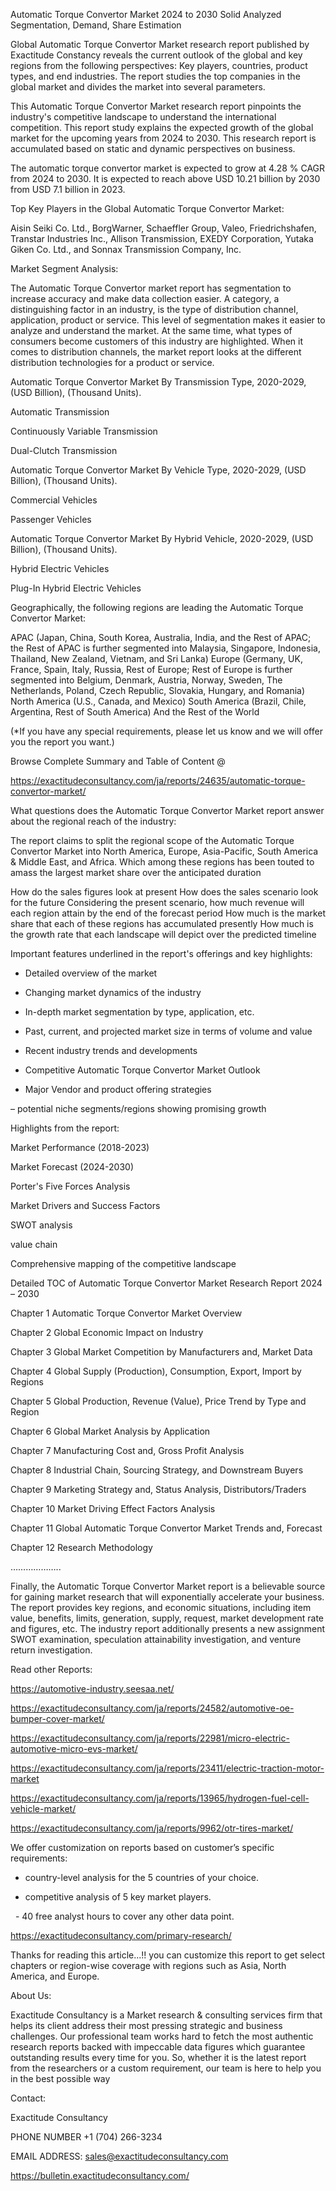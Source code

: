 Automatic Torque Convertor Market 2024 to 2030 Solid Analyzed Segmentation, Demand, Share Estimation

Global Automatic Torque Convertor Market research report published by Exactitude Constancy reveals the current outlook of the global and key regions from the following perspectives: Key players, countries, product types, and end industries. The report studies the top companies in the global market and divides the market into several parameters.

This Automatic Torque Convertor Market research report pinpoints the industry's competitive landscape to understand the international competition. This report study explains the expected growth of the global market for the upcoming years from 2024 to 2030. This research report is accumulated based on static and dynamic perspectives on business.

The automatic torque convertor market is expected to grow at 4.28 % CAGR from 2024 to 2030. It is expected to reach above USD 10.21 billion by 2030 from USD 7.1 billion in 2023.

Top Key Players in the Global Automatic Torque Convertor Market:

Aisin Seiki Co. Ltd., BorgWarner, Schaeffler Group, Valeo, Friedrichshafen, Transtar Industries Inc., Allison Transmission, EXEDY Corporation, Yutaka Giken Co. Ltd., and Sonnax Transmission Company, Inc.

Market Segment Analysis:

The Automatic Torque Convertor market report has segmentation to increase accuracy and make data collection easier. A category, a distinguishing factor in an industry, is the type of distribution channel, application, product or service. This level of segmentation makes it easier to analyze and understand the market. At the same time, what types of consumers become customers of this industry are highlighted. When it comes to distribution channels, the market report looks at the different distribution technologies for a product or service.

Automatic Torque Convertor Market By Transmission Type, 2020-2029, (USD Billion), (Thousand Units).

Automatic Transmission

Continuously Variable Transmission

Dual-Clutch Transmission

Automatic Torque Convertor Market By Vehicle Type, 2020-2029, (USD Billion), (Thousand Units).

Commercial Vehicles

Passenger Vehicles

Automatic Torque Convertor Market By Hybrid Vehicle, 2020-2029, (USD Billion), (Thousand Units).

Hybrid Electric Vehicles

Plug-In Hybrid Electric Vehicles




Geographically, the following regions are leading the Automatic Torque Convertor Market:

APAC (Japan, China, South Korea, Australia, India, and the Rest of APAC; the Rest of APAC is further segmented into Malaysia, Singapore, Indonesia, Thailand, New Zealand, Vietnam, and Sri Lanka)
Europe (Germany, UK, France, Spain, Italy, Russia, Rest of Europe; Rest of Europe is further segmented into Belgium, Denmark, Austria, Norway, Sweden, The Netherlands, Poland, Czech Republic, Slovakia, Hungary, and Romania)
North America (U.S., Canada, and Mexico)
South America (Brazil, Chile, Argentina, Rest of South America)
And the Rest of the World

(*If you have any special requirements, please let us know and we will offer you the report you want.)

Browse Complete Summary and Table of Content @

https://exactitudeconsultancy.com/ja/reports/24635/automatic-torque-convertor-market/

What questions does the Automatic Torque Convertor Market report answer about the regional reach of the industry:

The report claims to split the regional scope of the Automatic Torque Convertor Market into North America, Europe, Asia-Pacific, South America & Middle East, and Africa. Which among these regions has been touted to amass the largest market share over the anticipated duration

How do the sales figures look at present How does the sales scenario look for the future
Considering the present scenario, how much revenue will each region attain by the end of the forecast period
How much is the market share that each of these regions has accumulated presently
How much is the growth rate that each landscape will depict over the predicted timeline

Important features underlined in the report's offerings and key highlights:

- Detailed overview of the market

- Changing market dynamics of the industry

- In-depth market segmentation by type, application, etc.

- Past, current, and projected market size in terms of volume and value

- Recent industry trends and developments

- Competitive Automatic Torque Convertor Market Outlook

- Major Vendor and product offering strategies

– potential niche segments/regions showing promising growth

Highlights from the report:

Market Performance (2018-2023)

Market Forecast (2024-2030)

Porter's Five Forces Analysis

Market Drivers and Success Factors

SWOT analysis

value chain

Comprehensive mapping of the competitive landscape

Detailed TOC of Automatic Torque Convertor Market Research Report 2024 – 2030

Chapter 1 Automatic Torque Convertor Market Overview

Chapter 2 Global Economic Impact on Industry

Chapter 3 Global Market Competition by Manufacturers and, Market Data

Chapter 4 Global Supply (Production), Consumption, Export, Import by Regions

Chapter 5 Global Production, Revenue (Value), Price Trend by Type and Region

Chapter 6 Global Market Analysis by Application

Chapter 7 Manufacturing Cost and, Gross Profit Analysis

Chapter 8 Industrial Chain, Sourcing Strategy, and Downstream Buyers

Chapter 9 Marketing Strategy and, Status Analysis, Distributors/Traders

Chapter 10 Market Driving Effect Factors Analysis

Chapter 11 Global Automatic Torque Convertor Market Trends and, Forecast

Chapter 12 Research Methodology

………………..

Finally, the Automatic Torque Convertor Market report is a believable source for gaining market research that will exponentially accelerate your business. The report provides key regions, and economic situations, including item value, benefits, limits, generation, supply, request, market development rate and figures, etc. The industry report additionally presents a new assignment SWOT examination, speculation attainability investigation, and venture return investigation.

Read other Reports:

https://automotive-industry.seesaa.net/

https://exactitudeconsultancy.com/ja/reports/24582/automotive-oe-bumper-cover-market/

https://exactitudeconsultancy.com/ja/reports/22981/micro-electric-automotive-micro-evs-market/

https://exactitudeconsultancy.com/ja/reports/23411/electric-traction-motor-market

https://exactitudeconsultancy.com/ja/reports/13965/hydrogen-fuel-cell-vehicle-market/

https://exactitudeconsultancy.com/ja/reports/9962/otr-tires-market/

We offer customization on reports based on customer’s specific requirements:

- country-level analysis for the 5 countries of your choice.

- competitive analysis of 5 key market players.

  - 40 free analyst hours to cover any other data point.

https://exactitudeconsultancy.com/primary-research/

Thanks for reading this article...!! you can customize this report to get select chapters or region-wise coverage with regions such as Asia, North America, and Europe.

About Us:

Exactitude Consultancy is a Market research & consulting services firm that helps its client address their most pressing strategic and business challenges. Our professional team works hard to fetch the most authentic research reports backed with impeccable data figures which guarantee outstanding results every time for you. So, whether it is the latest report from the researchers or a custom requirement, our team is here to help you in the best possible way

Contact:

Exactitude Consultancy

PHONE NUMBER +1 (704) 266-3234

EMAIL ADDRESS: sales@exactitudeconsultancy.com

https://bulletin.exactitudeconsultancy.com/
